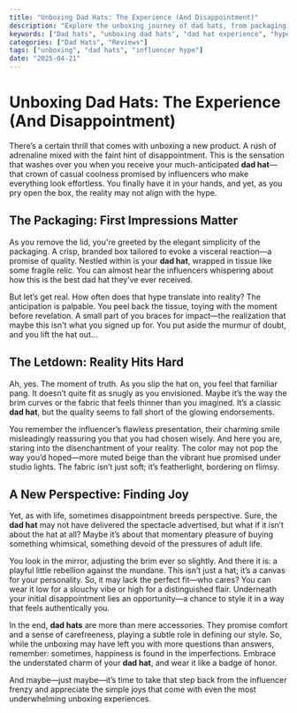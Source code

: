 ```yaml
---
title: "Unboxing Dad Hats: The Experience (And Disappointment)"
description: "Explore the unboxing journey of dad hats, from packaging to the truth behind influencer hype, ultimately leading to a newfound appreciation."
keywords: ["Dad hats", "unboxing dad hats", "dad hat experience", "hype vs. reality"]
categories: ["Dad Hats", "Reviews"]
tags: ["unboxing", "dad hats", "influencer hype"]
date: "2025-04-21"
---
```


# Unboxing Dad Hats: The Experience (And Disappointment)

There’s a certain thrill that comes with unboxing a new product. A rush of adrenaline mixed with the faint hint of disappointment. This is the sensation that washes over you when you receive your much-anticipated **dad hat**—that crown of casual coolness promised by influencers who make everything look effortless. You finally have it in your hands, and yet, as you pry open the box, the reality may not align with the hype.

## The Packaging: First Impressions Matter

As you remove the lid, you're greeted by the elegant simplicity of the packaging. A crisp, branded box tailored to evoke a visceral reaction—a promise of quality. Nestled within is your **dad hat**, wrapped in tissue like some fragile relic. You can almost hear the influencers whispering about how this is the best dad hat they’ve ever received. 

But let’s get real. How often does that hype translate into reality? The anticipation is palpable. You peel back the tissue, toying with the moment before revelation. A small part of you braces for impact—the realization that maybe this isn't what you signed up for. You put aside the murmur of doubt, and you lift the hat out...

## The Letdown: Reality Hits Hard

Ah, yes. The moment of truth. As you slip the hat on, you feel that familiar pang. It doesn’t quite fit as snugly as you envisioned. Maybe it’s the way the brim curves or the fabric that feels thinner than you imagined. It’s a classic **dad hat**, but the quality seems to fall short of the glowing endorsements. 

You remember the influencer’s flawless presentation, their charming smile misleadingly reassuring you that you had chosen wisely. And here you are, staring into the disenchantment of your reality. The color may not pop the way you’d hoped—more muted beige than the vibrant hue promised under studio lights. The fabric isn’t just soft; it’s featherlight, bordering on flimsy. 

## A New Perspective: Finding Joy

Yet, as with life, sometimes disappointment breeds perspective. Sure, the **dad hat** may not have delivered the spectacle advertised, but what if it isn’t about the hat at all? Maybe it’s about that momentary pleasure of buying something whimsical, something devoid of the pressures of adult life.

You look in the mirror, adjusting the brim ever so slightly. And there it is: a playful little rebellion against the mundane. This isn’t just a hat; it’s a canvas for your personality. So, it may lack the perfect fit—who cares? You can wear it low for a slouchy vibe or high for a distinguished flair. Underneath your initial disappointment lies an opportunity—a chance to style it in a way that feels authentically you.

In the end, **dad hats** are more than mere accessories. They promise comfort and a sense of carefreeness, playing a subtle role in defining our style. So, while the unboxing may have left you with more questions than answers, remember: sometimes, happiness is found in the imperfections. Embrace the understated charm of your **dad hat**, and wear it like a badge of honor. 

And maybe—just maybe—it’s time to take that step back from the influencer frenzy and appreciate the simple joys that come with even the most underwhelming unboxing experiences.